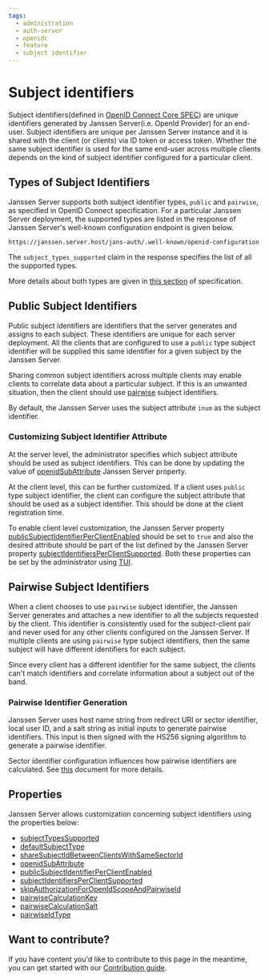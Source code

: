 ```yaml
---
tags:
  - administration
  - auth-server
  - openidc
  - feature
  - subject identifier
---
```


# Subject identifiers

Subject identifiers(defined in
[OpenID Connect Core SPEC](https://openid.net/specs/openid-connect-core-1_0.html#Terminology)) are unique identifiers
generated by Janssen Server(i.e. OpenId Provider) for an end-user. Subject identifiers are unique per Janssen Server
instance and it is shared with the client (or clients) via ID token or access token. Whether the same subject identifier
is used for the same end-user across multiple clients depends on the kind of subject identifier configured for a particular
client.

## Types of Subject Identifiers

Janssen Server supports both subject identifier types, `public` and `pairwise`, as specified in OpenID Connect
specification. For a particular Janssen Server deployment, the supported types are listed in the response of Janssen
Server's well-known configuration endpoint is given below.

```
https://janssen.server.host/jans-auth/.well-known/openid-configuration
```

The `subject_types_supported` claim in the response specifies the list of all the supported types.

More details about both types are given in
[this section](https://openid.net/specs/openid-connect-core-1_0.html#SubjectIDTypes) of specification.

## Public Subject Identifiers

Public subject identifiers are identifiers that the server generates and assigns to each subject. These identifiers are
unique for each server deployment. All the clients that are configured to use a `public` type subject identifier will
be supplied this same identifier for a given subject by the Janssen Server.

Sharing common subject identifiers across multiple clients may enable clients to correlate data about a particular
subject. If this is an unwanted situation, then the client should use [pairwise](#pairwise-subject-identifiers)
subject identifiers.

By default, the Janssen Server uses the subject attribute `inum` as the subject identifier.

### Customizing Subject Identifier Attribute

At the server level, the administrator specifies which subject attribute should be used as subject identifiers.
This can be done by updating the value of
[openidSubAttribute](../../reference/json/properties/janssenauthserver-properties.md#openidsubattribute)
Janssen Server property.

At the client level, this can be further customized. If a client uses `public` type subject identifier, the client can
configure the subject attribute that should be used as a subject identifier. This should be done at the client
registration time.

To enable client level customization, the Janssen Server property
[publicSubjectIdentifierPerClientEnabled](../../reference/json/properties/janssenauthserver-properties.md#publicsubjectidentifierperclientenabled)
should be set to `true` and also the desired attribute should be part of the list
defined by the Janssen Server property
[subjectIdentifiersPerClientSupported](../../reference/json/properties/janssenauthserver-properties.md#subjectidentifiersperclientsupported).
Both these properties can be set by the administrator using [TUI](../../config-guide/jans-tui/README.md).

## Pairwise Subject Identifiers

When a client chooses to use `pairwise` subject identifier, the Janssen Server generates and attaches a new identifier
to all the subjects requested by the client. This identifier is consistently used for the subject-client pair and never
used for any other clients configured on the Janssen Server. If multiple clients are using `pairwise` type subject
identifiers, then the same subject will have different identifiers for each subject.

Since every client has a different identifier for the same subject, the clients can't match identifiers and correlate
information about a subject out of the band.

### Pairwise Identifier Generation

Janssen Server uses host name string from redirect URI or sector identifier, local user ID, and a salt string as
initial inputs to generate pairwise identifiers. This input is then signed with the HS256 signing algorithm to generate
a pairwise identifier.

Sector identifier configuration influences how pairwise identifiers are calculated. See
[this](../client-management/sector-identifiers.md) document for more details.

## Properties

Janssen Server allows customization concerning subject identifiers using the properties below:

- [subjectTypesSupported](../../reference/json/properties/janssenauthserver-properties.md#subjecttypessupported)
- [defaultSubjectType](../../reference/json/properties/janssenauthserver-properties.md#defaultsubjecttype)
- [shareSubjectIdBetweenClientsWithSameSectorId](../../reference/json/properties/janssenauthserver-properties.md#sharesubjectidbetweenclientswithsamesectorid)
- [openidSubAttribute](../../reference/json/properties/janssenauthserver-properties.md#openidsubattribute)
- [publicSubjectIdentifierPerClientEnabled](../../reference/json/properties/janssenauthserver-properties.md#publicsubjectidentifierperclientenabled)
- [subjectIdentifiersPerClientSupported](../../reference/json/properties/janssenauthserver-properties.md#subjectidentifiersperclientsupported)
- [skipAuthorizationForOpenIdScopeAndPairwiseId](../../reference/json/properties/janssenauthserver-properties.md#skipauthorizationforopenidscopeandpairwiseid)
- [pairwiseCalculationKey](../../reference/json/properties/janssenauthserver-properties.md#pairwisecalculationkey)
- [pairwiseCalculationSalt](../../reference/json/properties/janssenauthserver-properties.md#pairwisecalculationsalt)
- [pairwiseIdType](../../reference/json/properties/janssenauthserver-properties.md#pairwiseidtype)

## Want to contribute?

If you have content you'd like to contribute to this page in the meantime, you can get started with our [Contribution guide](https://docs.jans.io/head/CONTRIBUTING/).